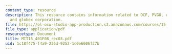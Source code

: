 ```yaml
---
content_type: resource
description: This resource contains information related to DCF, PVGO, union pacific,
  and globex corporation.
file: https://ol-ocw-studio-app-production.s3.amazonaws.com/courses/15-401-finance-theory-i-fall-2008/1c18f475f4a9236d92521c0e6606f27b_MIT15_401F08_rec03.pdf
file_type: application/pdf
resourcetype: Document
title: MIT15_401F08_rec03.pdf
uid: 1c18f475-f4a9-236d-9252-1c0e6606f27b
---
```


